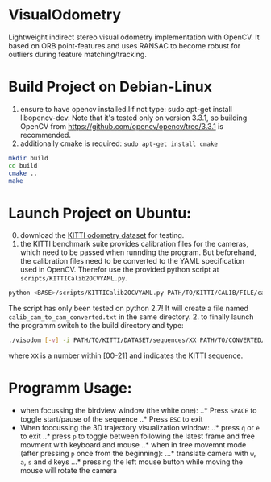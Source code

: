 # VisualOdometry
Lightweight indirect stereo visual odometry implementation with OpenCV. It based on ORB point-features and uses RANSAC to become robust for outliers during feature matching/tracking.

# Build Project on Debian-Linux

1. ensure to have opencv installed.Iif not type: sudo apt-get install libopencv-dev. Note that it's tested only on version 3.3.1, so building OpenCV from https://github.com/opencv/opencv/tree/3.3.1 is recommended.
2. additionally cmake is required: `sudo apt-get install cmake`
```bash
mkdir build
cd build
cmake ..
make
```

# Launch Project on Ubuntu:
0. download the [KITTI odometry dataset](http://www.cvlibs.net/datasets/kitti/eval_odometry.php) for testing.
1. the KITTI benchmark suite provides calibration files for the cameras, which need to be passed when runnding the program. But beforehand, the calibration files need to be converted to the YAML specification used in OpenCV. Therefor use the provided python script at `scripts/KITTICalib2OCVYAML.py`. 
```bash
python <BASE>/scripts/KITTICalib2OCVYAML.py PATH/TO/KITTI/CALIB/FILE/calib_cam_to_cam.txt.
```
The script has only been tested on python 2.7! It will create a file named `calib_cam_to_cam_converted.txt` in the same directory.
2. to finally launch the programm switch to the build directory and type: 
```bash
./visodom [-v] -i PATH/TO/KITTI/DATASET/sequences/XX PATH/TO/CONVERTED/KITTI/CALIB/FILE/calib_cam_to_cam_converted.txt
```
where `XX` is a number within [00-21] and indicates the KITTI sequence.

# Programm Usage:
* when focussing the birdview window (the white one):
..* Press `SPACE` to toggle start/pause of the sequence
..* Press `ESC` to exit
* When foccussing the 3D trajectory visualization window:
..* press `q` or `e` to exit
..* press `p` to toggle between following the latest frame and free movment with keyboard and mouse
..* when in free movemnt mode (after pressing `p` once from the beginning):
...* translate camera with `w`, `a`, `s` and `d` keys
...* pressing the left mouse button while moving the mouse will rotate the camera
